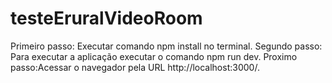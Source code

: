 # testeEruralVideoRoom

Primeiro passo: Executar comando npm install no terminal.
Segundo passo: Para executar a aplicação executar o comando npm run dev.
Proximo passo:Acessar o navegador pela URL http://localhost:3000/.

